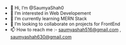 - 👋 Hi, I’m @SaumyaShah0
- 👀 I’m interested in Web Developement
- 🌱 I’m currently learning MERN Stack
- 💞️ I’m looking to collaborate on projects for FrontEnd
- 📫 How to reach me :- saumyashah516@gmail.com , saumyashah630@gmail.com

<!---
SaumyaShah0/SaumyaShah0 is a ✨ special ✨ repository because its `README.md` (this file) appears on your GitHub profile.
You can click the Preview link to take a look at your changes.
--->
